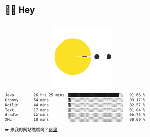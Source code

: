
# 👋🏻 Hey
<div align="center">
	<br>
	<img src="https://raw.githubusercontent.com/Aniket965/Aniket965/master/pacman.svg?sanitize=true" width="200" height="200">
	<br>
</div>

<!--START_SECTION:waka-->

```text
Java         26 hrs 25 mins  ███████████████████████░░   91.66 %
Groovy       54 mins         ▓░░░░░░░░░░░░░░░░░░░░░░░░   03.17 %
Kotlin       44 mins         ▓░░░░░░░░░░░░░░░░░░░░░░░░   02.57 %
Text         17 mins         ▒░░░░░░░░░░░░░░░░░░░░░░░░   01.04 %
Gradle       12 mins         ▒░░░░░░░░░░░░░░░░░░░░░░░░   00.73 %
XML          10 mins         ░░░░░░░░░░░░░░░░░░░░░░░░░   00.60 %
```

<!--END_SECTION:waka-->

 ➡️  来我的网站瞧瞧吗？[这里](https://www.shaolongfei.com)
